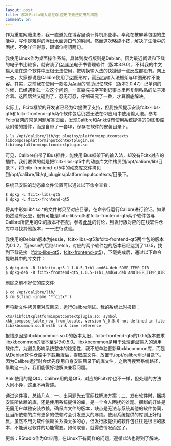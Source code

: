 ```yaml
---
layout: post
title: 解决Fcitx输入法在Qt应用中无法使用的问题
comment: on
---
```


作为重度网瘾患者，我一直避免在博客里谈计算机那些事。毕竟在被屏幕包围的生活中，写作是难得的浮出水面透口气的瞬间。然而这次略施小技，解决了生活中的困扰，不免洋洋得意，跟诸位唠叨两句。

<!--excerpt-->

我使用Linux作为桌面操作系统，具体到发行版则是Debian。因为最近阅读和下载的电子书比较多，就安装了[Calibre](https://calibre-ebook.com/)电子书管理软件（版本3.9.0），不料我的中文输入法在这个软件中压根无法使用，按切换输入法的快捷键一点反应都没有。网上一查，大家都说是Calibre使用了[Qt](https://www.qt.io/)图形库，而[Fcitx](https://fcitx-im.org/wiki/Fcitx)输入法框架与Qt图形库不兼容。其实，之前我在使用一款名为[Anki](https://apps.ankiweb.net/)的辅助记忆软件（版本2.0.47）记单词的时候，已经遇到过一次这个问题，一直靠先把字写到记事本里再复制粘贴的法子凑合着。这回居然又碰到了，忍无可忍，仔细研究了一番，才算彻底解决。

实际上，Fcitx框架的开发者已经为Qt提供了支持，但我按照提示安装fcitx-libs-qt5和fcitx-frontend-qt5两个软件包后仍然无法在Qt应用中使用输入法。参考Fcitx官网的常见问题解答[页面](https://fcitx-im.org/wiki/FAQ#Is_it_a_Qt_application_that_bundles_its_own_Qt_library.3F)，发现Calibre和Anki没有使用系统提供的Qt图形库及附带的插件，而是自带了一套Qt，保存在软件的安装目录下。
```
$ ls /opt/calibre/lib/qt_plugins/platforminputcontexts
libcomposeplatforminputcontextplugin.so  libibusplatforminputcontextplugin.so
```

可见，Calibre自带了IBus插件，能使用IBus框架下的输入法，却没有Fcitx对应的插件。我们要做的就是把fcitx-libs-qt5中的动态库文件拷贝到/opt/calibre/lib/目录下，将fcitx-frontend-qt5中的动态库文件拷贝到/opt/calibre/lib/qt_plugins/platforminputcontexts/目录下。

系统已安装的动态库文件位置可以通过以下命令查看：
```
$ dpkg -L fcitx-libs-qt5
$ dpkg -L fcitx-frontend-qt5
```
将其中形如lib\*.so.\*的文件拷贝至对应目录，在命令行运行Calibre进行验证。如果仍然没有反应，很有可能是fcitx-libs-qt5和fcitx-frontend-qt5两个软件包与Calibre所使用的Qt的版本不匹配。参考[此处](https://groups.google.com/forum/#!topic/fcitx/9e4TI39_4sk)的讨论，到发行版对应的在线软件仓库中寻找其他版本，一一进行试验。

我使用的Debian版本为jessie，fcitx-libs-qt5和fcitx-frontend-qt5两个包的版本为0.1.2，而jessie的后继stretch，对应的两个软件包的版本已经达到了1.0.5，找到下载链接（[fcitx-libs-qt5](https://packages.debian.org/stretch/libfcitx-qt5-1)，[fcitx-frontend-qt5](https://packages.debian.org/stretch/fcitx-frontend-qt5)），下载完成后，通过以下命令提取其中的库文件：
```
$ dpkg-deb -R libfcitx-qt5-1_1.0.5-1+b1_amd64.deb SOME_TEMP_DIR
$ dpkg-deb -R fcitx-frontend-qt5_1.0.5-1+b1_amd64.deb ANOTHER_TEMP_DIR
```

删除之前不好使的库文件:
```
$ cd /opt/calibre/lib/
$ rm $(find -iname '*fcitx*')
```
再将新文件拷贝至对应目录，运行Calibre测试。我的系统此时报错：
```
xts/libfcitxplatforminputcontextplugin.so: symbol xkb_compose_table_new_from_locale, version V_0.5.0 not defined in file libxkbcommon.so.0 with link time reference
```
报错原因是libxkbcommon.so.0的版本太旧，fcitx-frontend-qt5的1.0.5版本要求libxkbcommon的版本至少为0.5.0。libxkbcommon是用于处理键盘输入的通用软件库，为避免影响系统整体的稳定性，我不想单独更新libxkbcommon库，而是从Debian软件仓库中下载[新版](https://packages.debian.org/stretch/libxkbcommon0)后，提取库文件，放置于/opt/calibre/lib/目录下。因为Calibre运行时会优先使用自身安装目录下的库文件，之后再搜索系统路径，借助这一点，我们能很好地解决兼容问题。

Anki使用的是Qt4，Calibre用的是Qt5，对应的Fcitx库也不一样，但处理的方法大同小异，这里不再赘述。

通过这件事，总结几点：一、出问题先去官网找解决方案；二、发布软件时，捆绑安装所依赖的库，还是使用系统提供的库，是一个令人困扰的难题。捆绑的好处是无需用户单独安装依赖，确保库文件的版本，缺点是无法与系统其他的软件协同，且当所依赖的库有更多的依赖时会引发更大的麻烦。使用系统提供的库则正好相反，虽然不用为软件依赖关系操太多的心，但发行版提供的软件包往往是很旧的版本，不能满足软件的功能需要。如何取舍，就得依情况而定了。

更新：RStudio作为Qt应用，在Linux下有同样的问题，遵循此法也得到了解决。
